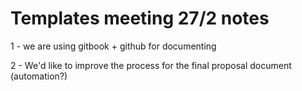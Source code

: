# Templates meeting 27/2 notes

1 - we are using gitbook + github for documenting

2 - We'd like to improve the process for the final proposal document \(automation?\)

